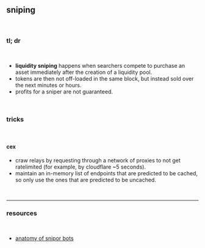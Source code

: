 ## sniping

<br>


### tl; dr

<br>

* **liquidity sniping** happens when searchers compete to purchase an asset immediately after the creation of a liquidity pool. 
* tokens are then not off-loaded in the same block, but instead sold over the next minutes or hours. 
* profits for a sniper are not guaranteed.

<br>

### tricks

<br>

#### cex

* craw relays by requesting through a network of proxies to not get ratelimited (for example, by cloudflare ~5 seconds).
* maintain an in-memory list of endpoints that are predicted to be cached, so only use the ones that are predicted to be uncached.

<br>

---

### resources

<br>

* [anatomy of snipor bots](https://github.com/go-outside-labs/mev-toolkit/blob/main/anatomy_of_mev_bots/bots/snipers.md)
